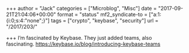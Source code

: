 +++
author = "Jack"
categories = ["Microblog", "Misc"]
date = "2017-09-21T21:04:06+00:00"
format = "status"
mf2_syndicate-to = ["a:1:{i:0;s:4:\"none\";}"]
tags = ["crypto", "keybase", "security"]
url = "/2017/203/"

+++
I&#8217;m fascinated by Keybase. They just added teams, also fascinating. https://keybase.io/blog/introducing-keybase-teams